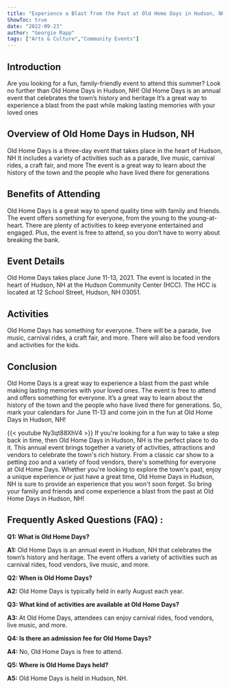```yaml
---
title: "Experience a Blast from the Past at Old Home Days in Hudson, NH!"
ShowToc: true 
date: "2022-09-23"
author: "Georgie Rapp" 
tags: ["Arts & Culture","Community Events"]
---
```

## Introduction 
Are you looking for a fun, family-friendly event to attend this summer? Look no further than Old Home Days in Hudson, NH! Old Home Days is an annual event that celebrates the town’s history and heritage It’s a great way to experience a blast from the past while making lasting memories with your loved ones 

## Overview of Old Home Days in Hudson, NH 
Old Home Days is a three-day event that takes place in the heart of Hudson, NH It includes a variety of activities such as a parade, live music, carnival rides, a craft fair, and more The event is a great way to learn about the history of the town and the people who have lived there for generations 

## Benefits of Attending 
Old Home Days is a great way to spend quality time with family and friends. The event offers something for everyone, from the young to the young-at-heart. There are plenty of activities to keep everyone entertained and engaged. Plus, the event is free to attend, so you don’t have to worry about breaking the bank. 

## Event Details 
Old Home Days takes place June 11-13, 2021. The event is located in the heart of Hudson, NH at the Hudson Community Center (HCC). The HCC is located at 12 School Street, Hudson, NH 03051. 

## Activities 
Old Home Days has something for everyone. There will be a parade, live music, carnival rides, a craft fair, and more. There will also be food vendors and activities for the kids. 

## Conclusion 
Old Home Days is a great way to experience a blast from the past while making lasting memories with your loved ones. The event is free to attend and offers something for everyone. It’s a great way to learn about the history of the town and the people who have lived there for generations. So, mark your calendars for June 11-13 and come join in the fun at Old Home Days in Hudson, NH!

{{< youtube Ny3qt88XhV4 >}} 
If you're looking for a fun way to take a step back in time, then Old Home Days in Hudson, NH is the perfect place to do it. This annual event brings together a variety of activities, attractions and vendors to celebrate the town's rich history. From a classic car show to a petting zoo and a variety of food vendors, there's something for everyone at Old Home Days. Whether you're looking to explore the town's past, enjoy a unique experience or just have a great time, Old Home Days in Hudson, NH is sure to provide an experience that you won't soon forget. So bring your family and friends and come experience a blast from the past at Old Home Days in Hudson, NH!

## Frequently Asked Questions (FAQ) :
**Q1: What is Old Home Days?** 

**A1:** Old Home Days is an annual event in Hudson, NH that celebrates the town’s history and heritage. The event offers a variety of activities such as carnival rides, food vendors, live music, and more.

**Q2: When is Old Home Days?** 

**A2:** Old Home Days is typically held in early August each year.

**Q3: What kind of activities are available at Old Home Days?**

**A3:** At Old Home Days, attendees can enjoy carnival rides, food vendors, live music, and more.

**Q4: Is there an admission fee for Old Home Days?**

**A4:** No, Old Home Days is free to attend.

**Q5: Where is Old Home Days held?**

**A5:** Old Home Days is held in Hudson, NH.



